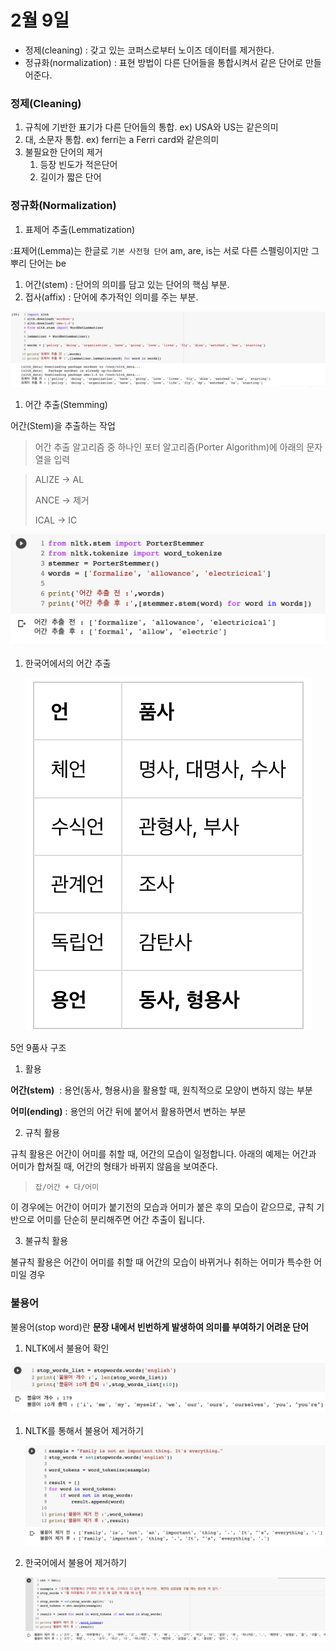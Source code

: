 # 2월 9일

- 정제(cleaning) : 갖고 있는 코퍼스로부터 노이즈 데이터를 제거한다.
- 정규화(normalization) : 표현 방법이 다른 단어들을 통합시켜서 같은 단어로 만들어준다.

### 정제(Cleaning)

1. 규칙에 기반한 표기가 다른 단어들의 통합. ex) USA와 US는 같은의미
2. 대, 소문자 통합. ex) ferri는 a Ferri card와 같은의미
3. 불필요한 단어의 제거
    1. 등장 빈도가 적은단어
    2. 길이가 짧은 단어

### 정규화(Normalization)

1. 표제어 추출(Lemmatization)

:표제어(Lemma)는 한글로 `기본 사전형 단어` am, are, is는 서로 다른 스펠링이지만 그 뿌리 단어는 be

1. 어간(stem) : 단어의 의미를 담고 있는 단어의 핵심 부분.
2. 접사(affix) : 단어에 추가적인 의미를 주는 부분.

![스크린샷 2023-02-09 오후 6.35.14.png](2%E1%84%8B%E1%85%AF%E1%86%AF%209%E1%84%8B%E1%85%B5%E1%86%AF%20d4c6284f0fbb489b844637dad50faa4b/%25E1%2584%2589%25E1%2585%25B3%25E1%2584%258F%25E1%2585%25B3%25E1%2584%2585%25E1%2585%25B5%25E1%2586%25AB%25E1%2584%2589%25E1%2585%25A3%25E1%2586%25BA_2023-02-09_%25E1%2584%258B%25E1%2585%25A9%25E1%2584%2592%25E1%2585%25AE_6.35.14.png)

1. 어간 추출(Stemming)

어간(Stem)을 추출하는 작업

> 어간 추출 알고리즘 중 하나인 포터 알고리즘(Porter Algorithm)에 아래의 문자열을 입력
> 

> ALIZE → AL
> 
> 
> ANCE → 제거
> 
> ICAL → IC
> 

![스크린샷 2023-02-09 오후 6.40.07.png](2%E1%84%8B%E1%85%AF%E1%86%AF%209%E1%84%8B%E1%85%B5%E1%86%AF%20d4c6284f0fbb489b844637dad50faa4b/%25E1%2584%2589%25E1%2585%25B3%25E1%2584%258F%25E1%2585%25B3%25E1%2584%2585%25E1%2585%25B5%25E1%2586%25AB%25E1%2584%2589%25E1%2585%25A3%25E1%2586%25BA_2023-02-09_%25E1%2584%258B%25E1%2585%25A9%25E1%2584%2592%25E1%2585%25AE_6.40.07.png)

1. 한국어에서의 어간 추출
    
    ![스크린샷 2023-02-09 오후 6.46.30.png](2%E1%84%8B%E1%85%AF%E1%86%AF%209%E1%84%8B%E1%85%B5%E1%86%AF%20d4c6284f0fbb489b844637dad50faa4b/%25E1%2584%2589%25E1%2585%25B3%25E1%2584%258F%25E1%2585%25B3%25E1%2584%2585%25E1%2585%25B5%25E1%2586%25AB%25E1%2584%2589%25E1%2585%25A3%25E1%2586%25BA_2023-02-09_%25E1%2584%258B%25E1%2585%25A9%25E1%2584%2592%25E1%2585%25AE_6.46.30.png)
    

5언 9품사 구조

1) 활용

**어간(stem)**
 : 용언(동사, 형용사)을 활용할 때, 원칙적으로 모양이 변하지 않는 부분

**어미(ending)**
: 용언의 어간 뒤에 붙어서 활용하면서 변하는 부분

2) 규칙 활용

규칙 활용은 어간이 어미를 취할 때, 어간의 모습이 일정합니다. 아래의 예제는 어간과 어미가 합쳐질 때, 어간의 형태가 바뀌지 않음을 보여준다.

> `잡/어간 + 다/어미`
> 

이 경우에는 어간이 어미가 붙기전의 모습과 어미가 붙은 후의 모습이 같으므로, 규칙 기반으로 어미를 단순히 분리해주면 어간 추출이 됩니다.

3) 불규칙 활용

불규칙 활용은 어간이 어미를 취할 때 어간의 모습이 바뀌거나 취하는 어미가 특수한 어미일 경우

### 불용어

불용어(stop word)란 **문장 내에서 빈번하게 발생하여 의미를 부여하기 어려운 단어**

1. NLTK에서 불용어 확인

![스크린샷 2023-02-09 오후 6.54.01.png](2%E1%84%8B%E1%85%AF%E1%86%AF%209%E1%84%8B%E1%85%B5%E1%86%AF%20d4c6284f0fbb489b844637dad50faa4b/%25E1%2584%2589%25E1%2585%25B3%25E1%2584%258F%25E1%2585%25B3%25E1%2584%2585%25E1%2585%25B5%25E1%2586%25AB%25E1%2584%2589%25E1%2585%25A3%25E1%2586%25BA_2023-02-09_%25E1%2584%258B%25E1%2585%25A9%25E1%2584%2592%25E1%2585%25AE_6.54.01.png)

1. NLTK를 통해서 불용어 제거하기
    
    ![스크린샷 2023-02-09 오후 6.55.04.png](2%E1%84%8B%E1%85%AF%E1%86%AF%209%E1%84%8B%E1%85%B5%E1%86%AF%20d4c6284f0fbb489b844637dad50faa4b/%25E1%2584%2589%25E1%2585%25B3%25E1%2584%258F%25E1%2585%25B3%25E1%2584%2585%25E1%2585%25B5%25E1%2586%25AB%25E1%2584%2589%25E1%2585%25A3%25E1%2586%25BA_2023-02-09_%25E1%2584%258B%25E1%2585%25A9%25E1%2584%2592%25E1%2585%25AE_6.55.04.png)
    
2. 한국어에서 불용어 제거하기
    
    ![스크린샷 2023-02-09 오후 6.56.24.png](2%E1%84%8B%E1%85%AF%E1%86%AF%209%E1%84%8B%E1%85%B5%E1%86%AF%20d4c6284f0fbb489b844637dad50faa4b/%25E1%2584%2589%25E1%2585%25B3%25E1%2584%258F%25E1%2585%25B3%25E1%2584%2585%25E1%2585%25B5%25E1%2586%25AB%25E1%2584%2589%25E1%2585%25A3%25E1%2586%25BA_2023-02-09_%25E1%2584%258B%25E1%2585%25A9%25E1%2584%2592%25E1%2585%25AE_6.56.24.png)